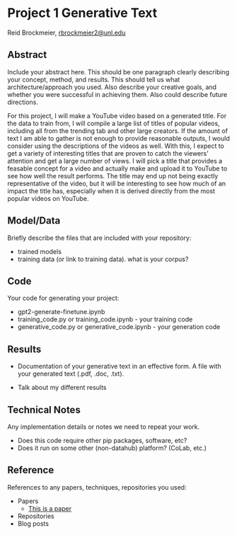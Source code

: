 # Project 1 Generative Text

Reid Brockmeier, rbrockmeier2@unl.edu

## Abstract

Include your abstract here. This should be one paragraph clearly describing your concept, method, and results. This should tell us what architecture/approach you used. Also describe your creative goals, and whether you were successful in achieving them. Also could describe future directions.

For this project, I will make a YouTube video based on a generated title. For the data to train from, I will compile a large list of titles of popular videos, including all from the trending tab and other large creators. If the amount of text I am able to gather is not enough to provide reasonable outputs, I would consider using the descriptions of the videos as well. With this, I expect to get a variety of interesting titles that are proven to catch the viewers' attention and get a large number of views. I will pick a title that provides a feasable concept for a video and actually make and upload it to YouTube to see how well the result performs. The title may end up not being exactly representative of the video, but it will be interesting to see how much of an impact the title has, especially when it is derived directly from the most popular videos on YouTube.

## Model/Data

Briefly describe the files that are included with your repository:
- trained models
- training data (or link to training data). what is your corpus?

## Code

Your code for generating your project:
- gpt2-generate-finetune.ipynb
- training_code.py or training_code.ipynb - your training code
- generative_code.py or generative_code.ipynb - your generation code

## Results

- Documentation of your generative text in an effective form. A file with your generated text (.pdf, .doc, .txt). 

- Talk about my different results

## Technical Notes

Any implementation details or notes we need to repeat your work. 
- Does this code require other pip packages, software, etc?
- Does it run on some other (non-datahub) platform? (CoLab, etc.)

## Reference

References to any papers, techniques, repositories you used:
- Papers
  - [This is a paper](this_is_the_link.pdf)
- Repositories
- Blog posts

